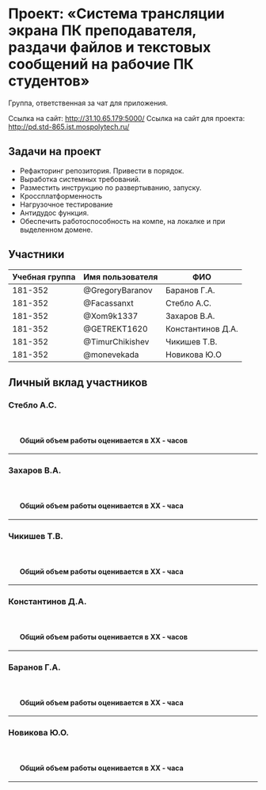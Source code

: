 ﻿# Проект: «Система трансляции экрана ПК преподавателя, раздачи файлов и текстовых сообщений на рабочие ПК студентов»

Группа, ответственная за чат для приложения.

Ссылка на сайт: http://31.10.65.179:5000/
Ссылка на сайт для проекта: http://pd.std-865.ist.mospolytech.ru/

## Задачи на проект
+ Рефакторинг репозитория. Привести в порядок. 
+ Выработка системных требований. 
+ Разместить инструкцию по развертыванию, запуску. 
+ Кроссплатформенность 
+ Нагрузочное тестирование 
+ Антидудос функция. 
+ Обеспечить работоспособность на компе, на локалке и при выделенном домене.

## Участники

| Учебная группа | Имя пользователя | ФИО                      |
|----------------|------------------|--------------------------|
| 181-352        | @GregoryBaranov  | Баранов  Г.А.            |
| 181-352        | @Facassanxt      | Стебло А.С.              |
| 181-352        | @Xom9k1337       | Захаров В.А.             |
| 181-352        | @GETREKT1620     | Константинов Д.А.        |
| 181-352        | @TimurChikishev  | Чикишев Т.В.             |
| 181-352        | @monevekada      | Новикова Ю.О             |

## Личный вклад участников
### Стебло А.С.  
 
  

####        Общий объем работы оценивается в XX - часов
------------------------------
### Захаров В.А.
 
  

####        Общий объем работы оценивается в XX - часа
------------------------------
### Чикишев Т.В.
 
  

####        Общий объем работы оценивается в XX - часа
------------------------------
### Константинов Д.А.
 
  

####        Общий объем работы оценивается в XX - часов
------------------------------
### Баранов Г.А.
 
  

####        Общий объем работы оценивается в XX - часа
------------------------------
### Новикова Ю.О.
 
  

####        Общий объем работы оценивается в XX - часа
------------------------------
